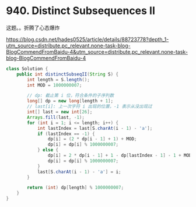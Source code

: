 # 940. Distinct Subsequences II

这题。。折腾了心态爆炸

https://blog.csdn.net/hades0525/article/details/88723778?depth_1-utm_source=distribute.pc_relevant.none-task-blog-BlogCommendFromBaidu-4&utm_source=distribute.pc_relevant.none-task-blog-BlogCommendFromBaidu-4

```java
class Solution {
    public int distinctSubseqII(String S) {
        int length = S.length();
        int MOD = 1000000007;

        // dp: 截止第 i 位，符合条件的子序列数
        long[] dp = new long[length + 1];
        // last[i]: 上一次字符 i 出现的位置，-1 表示从没出现过
        int[] last = new int[26];
        Arrays.fill(last, -1);
        for (int i = 1; i <= length; i++) {
            int lastIndex = last[S.charAt(i - 1) - 'a'];
            if (lastIndex == -1) {
                dp[i] = (2 * dp[i - 1] + 1) + MOD;
                dp[i] = dp[i] % 1000000007;
            } else {
                dp[i] = 2 * dp[i - 1] + 1 - dp[lastIndex - 1] - 1 + MOD;
                dp[i] = dp[i] % 1000000007;
            }
            last[S.charAt(i - 1) - 'a'] = i;
        }

        return (int) dp[length] % 1000000007;
    }
}
```

